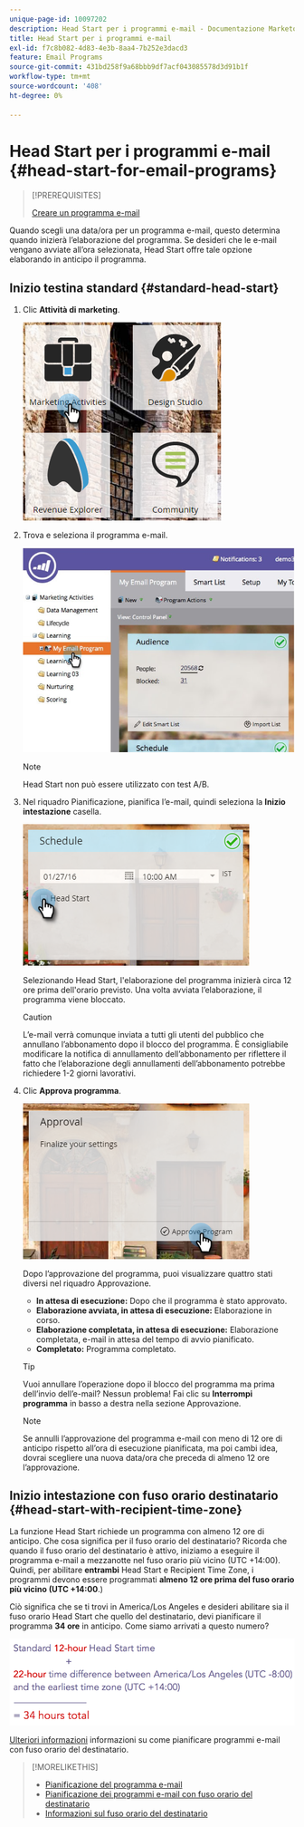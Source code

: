 ```yaml
---
unique-page-id: 10097202
description: Head Start per i programmi e-mail - Documentazione Marketo - Documentazione del prodotto
title: Head Start per i programmi e-mail
exl-id: f7c8b082-4d83-4e3b-8aa4-7b252e3dacd3
feature: Email Programs
source-git-commit: 431bd258f9a68bbb9df7acf043085578d3d91b1f
workflow-type: tm+mt
source-wordcount: '408'
ht-degree: 0%

---
```


# Head Start per i programmi e-mail {#head-start-for-email-programs}

>[!PREREQUISITES]
>
>[Creare un programma e-mail](/help/marketo/product-docs/email-marketing/email-programs/creating-an-email-program/create-an-email-program.md)

Quando scegli una data/ora per un programma e-mail, questo determina quando inizierà l’elaborazione del programma. Se desideri che le e-mail vengano avviate all’ora selezionata, Head Start offre tale opzione elaborando in anticipo il programma.

## Inizio testina standard {#standard-head-start}

1. Clic **Attività di marketing**.

   ![](assets/one-1.png)

1. Trova e seleziona il programma e-mail.

   ![](assets/selectemailprogram-4.jpg)

   >[!NOTE]
   >
   >Head Start non può essere utilizzato con test A/B.

1. Nel riquadro Pianificazione, pianifica l’e-mail, quindi seleziona la **Inizio intestazione** casella.

   ![](assets/three-1.png)

   Selezionando Head Start, l&#39;elaborazione del programma inizierà circa 12 ore prima dell&#39;orario previsto. Una volta avviata l’elaborazione, il programma viene bloccato.

   >[!CAUTION]
   >
   >L’e-mail verrà comunque inviata a tutti gli utenti del pubblico che annullano l’abbonamento dopo il blocco del programma. È consigliabile modificare la notifica di annullamento dell’abbonamento per riflettere il fatto che l’elaborazione degli annullamenti dell’abbonamento potrebbe richiedere 1-2 giorni lavorativi.

1. Clic **Approva programma**.

   ![](assets/four-1.png)

   Dopo l’approvazione del programma, puoi visualizzare quattro stati diversi nel riquadro Approvazione.

   * **In attesa di esecuzione:** Dopo che il programma è stato approvato.
   * **Elaborazione avviata, in attesa di esecuzione:** Elaborazione in corso.
   * **Elaborazione completata, in attesa di esecuzione:** Elaborazione completata, e-mail in attesa del tempo di avvio pianificato.
   * **Completato:** Programma completato.

   >[!TIP]
   >
   >Vuoi annullare l’operazione dopo il blocco del programma ma prima dell’invio dell’e-mail? Nessun problema! Fai clic su **Interrompi programma** in basso a destra nella sezione Approvazione.

   >[!NOTE]
   >
   >Se annulli l’approvazione del programma e-mail con meno di 12 ore di anticipo rispetto all’ora di esecuzione pianificata, ma poi cambi idea, dovrai scegliere una nuova data/ora che preceda di almeno 12 ore l’approvazione.

## Inizio intestazione con fuso orario destinatario {#head-start-with-recipient-time-zone}

La funzione Head Start richiede un programma con almeno 12 ore di anticipo. Che cosa significa per il fuso orario del destinatario? Ricorda che quando il fuso orario del destinatario è attivo, iniziamo a eseguire il programma e-mail a mezzanotte nel fuso orario più vicino (UTC +14:00). Quindi, per abilitare **entrambi** Head Start e Recipient Time Zone, i programmi devono essere programmati **almeno 12 ore prima del fuso orario più vicino (UTC +14:00**.)

Ciò significa che se ti trovi in America/Los Angeles e desideri abilitare sia il fuso orario Head Start che quello del destinatario, devi pianificare il programma **34 ore** in anticipo. Come siamo arrivati a questo numero?

![](assets/image2017-12-5-13-3a11-3a46.png)

[Ulteriori informazioni](/help/marketo/product-docs/email-marketing/email-programs/email-program-actions/scheduling-with-recipient-time-zone/schedule-email-programs-with-recipient-time-zone.md) informazioni su come pianificare programmi e-mail con fuso orario del destinatario.

>[!MORELIKETHIS]
>
>* [Pianificazione del programma e-mail](/help/marketo/product-docs/email-marketing/email-programs/email-program-actions/schedule-your-email-program.md)
>* [Pianificazione dei programmi e-mail con fuso orario del destinatario](/help/marketo/product-docs/email-marketing/email-programs/email-program-actions/scheduling-with-recipient-time-zone/schedule-email-programs-with-recipient-time-zone.md)
>* [Informazioni sul fuso orario del destinatario](/help/marketo/product-docs/email-marketing/email-programs/email-program-actions/scheduling-with-recipient-time-zone/understanding-recipient-time-zone.md)
